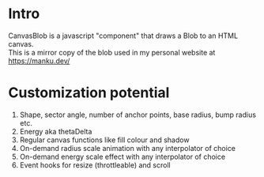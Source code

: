 # Intro
CanvasBlob is a javascript "component" that draws a Blob to an HTML canvas.
<br/>
This is a mirror copy of the blob used in my personal website at https://manku.dev/

# Customization potential

1. Shape, sector angle, number of anchor points, base radius, bump radius etc.
2. Energy aka thetaDelta
3. Regular canvas functions like fill colour and shadow
4. On-demand radius scale animation with any interpolator of choice
5. On-demand energy scale effect with any interpolator of choice
6. Event hooks for resize (throttleable) and scroll